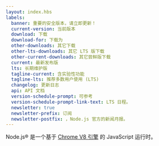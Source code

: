 ```yaml
---
layout: index.hbs
labels:
  banner: 重要的安全版本，请立即更新！
  current-version: 当前版本
  download: 下载
  download-for: 下载为
  other-downloads: 其它下载
  other-lts-downloads: 其它 LTS 版下载
  other-current-downloads: 其它尝鲜版下载
  current: 最新发布版
  lts: 长期维护版
  tagline-current: 含实验性功能
  tagline-lts: 推荐多数用户使用 (LTS)
  changelog: 更新日志
  api: API 文档
  version-schedule-prompt: 可参考
  version-schedule-prompt-link-text: LTS 日程。
  newsletter: true
  newsletter-prefix: 订阅
  newsletter-postfix: ，Node.js 官方的新闻月报。
---
```


Node.js® 是一个基于 [Chrome V8 引擎](https://developers.google.com/v8/) 的 JavaScript 运行时。
